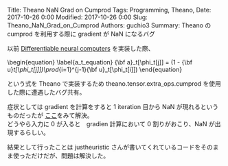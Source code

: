 Title: Theano NaN Grad on Cumprod
Tags: Programming, Theano, 
Date: 2017-10-26 0:00
Modified: 2017-10-26 0:00
Slug: Theano_NaN_Grad_on_Cumprod
Authors: guchio3
Summary: Theano の cumprod を利用する際に gradient が NaN になるバグ

以前 [Differentiable neural computers](https://www.nature.com/nature/journal/v538/n7626/full/nature20101.html) を実装した際、

\begin{equation}
\label{a_t_equation}
    {\bf a}_t[\phi_t[j]] = (1 - {\bf u}_t[\phi_t[j]])\prod_{i=1}^{j-1}{\bf u}_t[\phi_t[i]])
\end{equation}

という式を Theano で実装するため theano.tensor.extra_ops.cumprod を使用した際に遭遇したバグ共有。

症状としては gradient を計算をすると 1 iteration 目から NaN が現れるというものだったが [ここ](https://github.com/Theano/Theano/issues/5197)をみて解決。  
どうやら入力に 0 が入ると　gradien 計算において 0 割りがおこり、NaN が出現するらしい。

結果として行ったことは justheuristic さんが書いてくれているコードをそのまま使っただけだが、問題は解決した。
